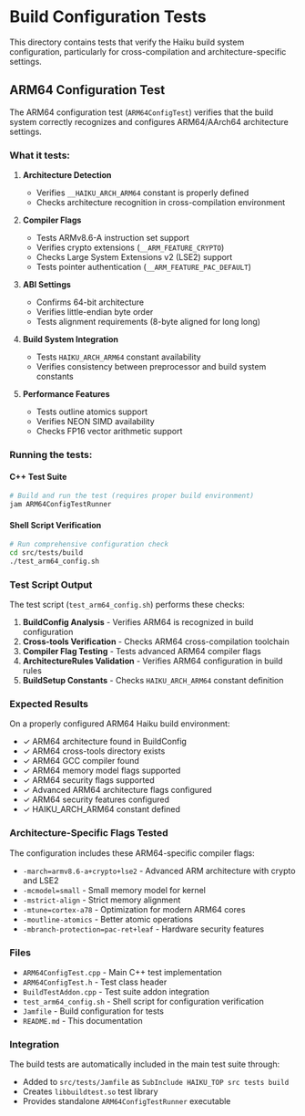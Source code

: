 # Build Configuration Tests

This directory contains tests that verify the Haiku build system configuration, particularly for cross-compilation and architecture-specific settings.

## ARM64 Configuration Test

The ARM64 configuration test (`ARM64ConfigTest`) verifies that the build system correctly recognizes and configures ARM64/AArch64 architecture settings.

### What it tests:

1. **Architecture Detection**
   - Verifies `__HAIKU_ARCH_ARM64` constant is properly defined
   - Checks architecture recognition in cross-compilation environment

2. **Compiler Flags**
   - Tests ARMv8.6-A instruction set support
   - Verifies crypto extensions (`__ARM_FEATURE_CRYPTO`)
   - Checks Large System Extensions v2 (LSE2) support
   - Tests pointer authentication (`__ARM_FEATURE_PAC_DEFAULT`)

3. **ABI Settings**
   - Confirms 64-bit architecture
   - Verifies little-endian byte order
   - Tests alignment requirements (8-byte aligned for long long)

4. **Build System Integration**
   - Tests `HAIKU_ARCH_ARM64` constant availability
   - Verifies consistency between preprocessor and build system constants

5. **Performance Features**
   - Tests outline atomics support
   - Verifies NEON SIMD availability
   - Checks FP16 vector arithmetic support

### Running the tests:

#### C++ Test Suite
```bash
# Build and run the test (requires proper build environment)
jam ARM64ConfigTestRunner
```

#### Shell Script Verification
```bash
# Run comprehensive configuration check
cd src/tests/build
./test_arm64_config.sh
```

### Test Script Output

The test script (`test_arm64_config.sh`) performs these checks:

1. **BuildConfig Analysis** - Verifies ARM64 is recognized in build configuration
2. **Cross-tools Verification** - Checks ARM64 cross-compilation toolchain
3. **Compiler Flag Testing** - Tests advanced ARM64 compiler flags
4. **ArchitectureRules Validation** - Verifies ARM64 configuration in build rules
5. **BuildSetup Constants** - Checks `HAIKU_ARCH_ARM64` constant definition

### Expected Results

On a properly configured ARM64 Haiku build environment:
- ✓ ARM64 architecture found in BuildConfig  
- ✓ ARM64 cross-tools directory exists
- ✓ ARM64 GCC compiler found
- ✓ ARM64 memory model flags supported
- ✓ ARM64 security flags supported  
- ✓ Advanced ARM64 architecture flags configured
- ✓ ARM64 security features configured
- ✓ HAIKU_ARCH_ARM64 constant defined

### Architecture-Specific Flags Tested

The configuration includes these ARM64-specific compiler flags:

- `-march=armv8.6-a+crypto+lse2` - Advanced ARM architecture with crypto and LSE2
- `-mcmodel=small` - Small memory model for kernel
- `-mstrict-align` - Strict memory alignment  
- `-mtune=cortex-a78` - Optimization for modern ARM64 cores
- `-moutline-atomics` - Better atomic operations
- `-mbranch-protection=pac-ret+leaf` - Hardware security features

### Files

- `ARM64ConfigTest.cpp` - Main C++ test implementation
- `ARM64ConfigTest.h` - Test class header  
- `BuildTestAddon.cpp` - Test suite addon integration
- `test_arm64_config.sh` - Shell script for configuration verification
- `Jamfile` - Build configuration for tests
- `README.md` - This documentation

### Integration

The build tests are automatically included in the main test suite through:
- Added to `src/tests/Jamfile` as `SubInclude HAIKU_TOP src tests build`
- Creates `libbuildtest.so` test library
- Provides standalone `ARM64ConfigTestRunner` executable